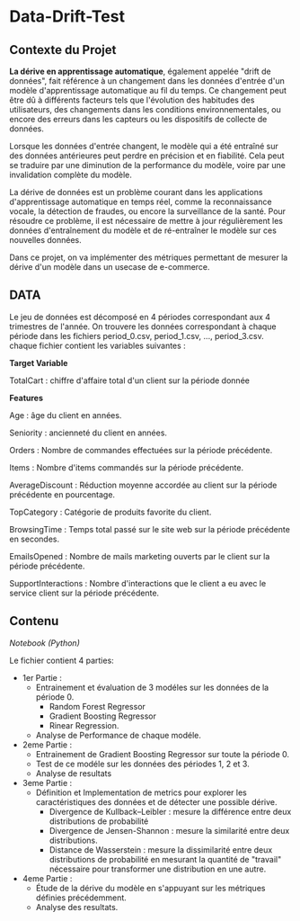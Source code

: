 # Data-Drift-Test

## Contexte du Projet
**La dérive en apprentissage automatique**, également appelée "drift de données", fait référence à un changement dans les données d'entrée d'un modèle d'apprentissage automatique au fil du temps. Ce changement peut être dû à différents facteurs tels que l'évolution des habitudes des utilisateurs, des changements dans les conditions environnementales, ou encore des erreurs dans les capteurs ou les dispositifs de collecte de données.

Lorsque les données d'entrée changent, le modèle qui a été entraîné sur des données antérieures peut perdre en précision et en fiabilité. Cela peut se traduire par une diminution de la performance du modèle, voire par une invalidation complète du modèle.

La dérive de données est un problème courant dans les applications d'apprentissage automatique en temps réel, comme la reconnaissance vocale, la détection de fraudes, ou encore la surveillance de la santé. Pour résoudre ce problème, il est nécessaire de mettre à jour régulièrement les données d'entraînement du modèle et de ré-entraîner le modèle sur ces nouvelles données.

Dans ce projet, on va implémenter des métriques permettant de mesurer la dérive d'un modèle dans un usecase de e-commerce.

## DATA
Le jeu de données est décomposé en 4 périodes correspondant aux 4 trimestres de l'année. On trouvere les données correspondant à chaque période dans les fichiers period_0.csv, period_1.csv, ..., period_3.csv.
chaque fichier contient les variables suivantes : 

**Target Variable** 

TotalCart : chiffre d'affaire total d'un client sur la période donnée

**Features**

Age : âge du client en années.

Seniority : ancienneté du client en années.

Orders : Nombre de commandes effectuées sur la période précédente.

Items : Nombre d'items commandés sur la période précédente.

AverageDiscount : Réduction moyenne accordée au client sur la période précédente en pourcentage.

TopCategory : Catégorie de produits favorite du client.

BrowsingTime : Temps total passé sur le site web sur la période précédente en secondes.

EmailsOpened : Nombre de mails marketing ouverts par le client sur la période précédente.

SupportInteractions : Nombre d'interactions que le client a eu avec le service client sur la période précédente.

## Contenu

*Notebook (Python)*

Le fichier contient 4 parties:
- 1er Partie : 
  - Entrainement et évaluation de 3 modéles sur les données de la période 0.
    -  Random Forest Regressor
    -   Gradient Boosting Regressor
    -    Rinear Regression.
  - Analyse de Performance de chaque modéle.
- 2eme Partie : 
  - Entrainement de Gradient Boosting Regressor sur toute la période 0.
  - Test de ce modéle sur les données des périodes 1, 2 et 3. 
  - Analyse de resultats
- 3eme Partie : 
  - Définition et Implementation de metrics pour explorer les caractéristiques des données et de détecter une possible dérive.
    - Divergence de Kullback–Leibler : mesure la différence entre deux distributions de probabilité
    - Divergence de Jensen-Shannon : mesure la similarité entre deux distributions.
    - Distance de Wasserstein : mesure la dissimilarité entre deux distributions de probabilité en mesurant la quantité de "travail" nécessaire pour transformer une distribution en une autre.
- 4eme Partie : 
  - Étude de la dérive du modèle en s'appuyant sur les métriques définies précédemment.
  - Analyse des resultats.

    



